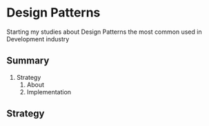 # Design Patterns
Starting my studies about Design Patterns the most common used in Development industry

## Summary

1. Strategy
    1. About
    1. Implementation 
    
## Strategy
